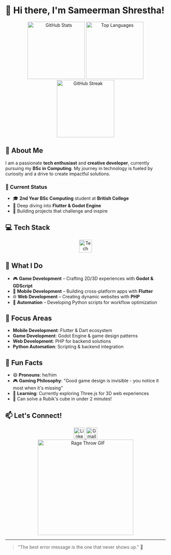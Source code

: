 # 👋 Hi there, I'm Sameerman Shrestha!

<div align="center">
  <img src="https://github-readme-stats.vercel.app/api?username=shresthasameerman&show_icons=true&count_private=true&theme=dracula&hide_border=false" height="180" alt="GitHub Stats" />
  <img src="https://github-readme-stats.vercel.app/api/top-langs?username=shresthasameerman&layout=compact&langs_count=6&theme=dracula&hide_border=false&exclude=html,css,scss" height="180" alt="Top Languages" />
</div>

<div align="center">
  <img src="https://streak-stats.demolab.com?user=shresthasameerman&theme=dracula&hide_border=false" height="180" alt="GitHub Streak" />
</div>

## 🎯 About Me
I am a passionate **tech enthusiast** and **creative developer**, currently pursuing my **BSc in Computing**. My journey in technology is fueled by curiosity and a drive to create impactful solutions.

### 📌 Current Status
- 🎓 **2nd Year BSc Computing** student at **British College**
- 🌱 Deep diving into **Flutter & Godot Engine**
- 🚀 Building projects that challenge and inspire

## 💻 Tech Stack
<div align="center">
  <img src="https://skillicons.dev/icons?i=php,dart,flutter,py,godot,js,git,github,vscode,mysql" height="40" alt="Tech Stack" />
</div>

## 🚀 What I Do
- 🎮 **Game Development** – Crafting 2D/3D experiences with **Godot & GDScript**
- 📱 **Mobile Development** – Building cross-platform apps with **Flutter**
- 🌐 **Web Development** – Creating dynamic websites with **PHP**
- 🤖 **Automation** – Developing Python scripts for workflow optimization

## 🎯 Focus Areas
- **Mobile Development**: Flutter & Dart ecosystem
- **Game Development**: Godot Engine & game design patterns
- **Web Development**: PHP for backend solutions
- **Python Automation**: Scripting & backend integration

## 🎉 Fun Facts
- 😄 **Pronouns**: he/him
- 🎮 **Gaming Philosophy**: "Good game design is invisible - you notice it most when it's missing"
- 🧠 **Learning**: Currently exploring Three.js for 3D web experiences
- 🎯 Can solve a Rubik's cube in under 2 minutes!

## 📫 Let's Connect!
<div align="center">
  <a href="https://www.linkedin.com/in/yourprofile" target="_blank">
    <img src="https://img.shields.io/static/v1?message=LinkedIn&logo=linkedin&label=&color=0077B5&logoColor=white&labelColor=&style=for-the-badge" height="35" alt="LinkedIn Logo" />
  </a>
  <a href="mailto:your.email@domain.com" target="_blank">
    <img src="https://img.shields.io/static/v1?message=Gmail&logo=gmail&label=&color=D14836&logoColor=white&labelColor=&style=for-the-badge" height="35" alt="Gmail Logo" />
  </a>
</div>

<div align="center">
  <img src="https://media.tenor.com/JBCnBB-6UiwAAAAM/rage-throw.gif" width="300" alt="Rage Throw GIF" />
</div>

---
> "The best error message is the one that never shows up." 💭
